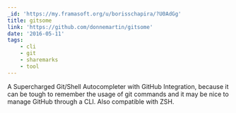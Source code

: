 ```yaml
---
_id: 'https://my.framasoft.org/u/borisschapira/?U0AdGg'
title: gitsome
link: 'https://github.com/donnemartin/gitsome'
date: '2016-05-11'
tags:
    - cli
    - git
    - sharemarks
    - tool
---
```


<div class="markdown"><p>A Supercharged Git/Shell Autocompleter with GitHub Integration, because it can be tough to remember the usage of git commands and it may be nice to manage GitHub through a CLI. Also compatible with ZSH.
</p></div>

